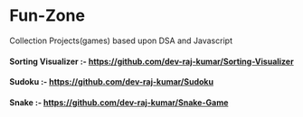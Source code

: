 # Fun-Zone
Collection Projects(games) based upon DSA and Javascript
#### Sorting Visualizer :- https://github.com/dev-raj-kumar/Sorting-Visualizer
#### Sudoku :- https://github.com/dev-raj-kumar/Sudoku
#### Snake :- https://github.com/dev-raj-kumar/Snake-Game

